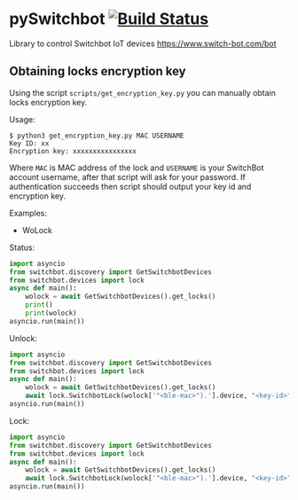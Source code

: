 # pySwitchbot [![Build Status](https://travis-ci.org/sblibs/pySwitchbot.svg?branch=master)](https://travis-ci.org/sblibs/pySwitchbot)

Library to control Switchbot IoT devices https://www.switch-bot.com/bot

## Obtaining locks encryption key

Using the script `scripts/get_encryption_key.py` you can manually obtain locks encryption key.

Usage:

```shell
$ python3 get_encryption_key.py MAC USERNAME
Key ID: xx
Encryption key: xxxxxxxxxxxxxxxx
```

Where `MAC` is MAC address of the lock and `USERNAME` is your SwitchBot account username, after that script will ask for your password.
If authentication succeeds then script should output your key id and encryption key.

Examples:

- WoLock

Status:
```python
import asyncio
from switchbot.discovery import GetSwitchbotDevices
from switchbot.devices import lock
async def main():
    wolock = await GetSwitchbotDevices().get_locks()
    print()
    print(wolock)
asyncio.run(main())
```
Unlock:
```python
import asyncio
from switchbot.discovery import GetSwitchbotDevices
from switchbot.devices import lock
async def main():
    wolock = await GetSwitchbotDevices().get_locks()
    await lock.SwitchbotLock(wolock['"<ble-mac>").'].device, "<key-id>", "<encryption-key>").unlock()
asyncio.run(main())
```
Lock:
```python
import asyncio
from switchbot.discovery import GetSwitchbotDevices
from switchbot.devices import lock
async def main():
    wolock = await GetSwitchbotDevices().get_locks()
    await lock.SwitchbotLock(wolock['"<ble-mac>").'].device, "<key-id>", "<encryption-key>").lock()
asyncio.run(main())
```
